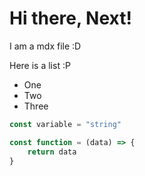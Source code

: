 # Hi there, Next!

I am a mdx file :D

Here is a list :P

- One
- Two
- Three

```js
const variable = "string"

const function = (data) => {
    return data
}
```